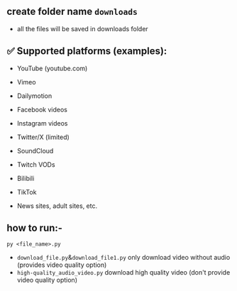 ## create folder name `downloads` 
- all the files will be saved in downloads folder


## ✅ Supported platforms (examples):
- YouTube (youtube.com)

- Vimeo

- Dailymotion

- Facebook videos

- Instagram videos

- Twitter/X (limited)

- SoundCloud

- Twitch VODs

- Bilibili

- TikTok

- News sites, adult sites, etc.

## how to run:-

```
py <file_name>.py
```

- `download_file.py`&`download_file1.py` only download video without audio (provides video quality option)
- `high-quality_audio_video.py` download high quality video (don't provide video quality option)
